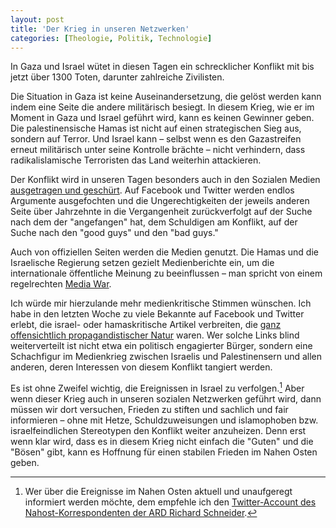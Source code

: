 ```yaml
---
layout: post
title: 'Der Krieg in unseren Netzwerken'
categories: [Theologie, Politik, Technologie]
---
```


In Gaza und Israel wütet in diesen Tagen ein schrecklicher Konflikt mit bis jetzt über 1300 Toten, darunter zahlreiche Zivilisten. 

Die Situation in Gaza ist keine Auseinandersetzung, die gelöst werden kann indem eine Seite die andere militärisch besiegt. In diesem Krieg, wie er im Moment in Gaza und Israel geführt wird, kann es keinen Gewinner geben. Die palestinensische Hamas ist nicht auf einen strategischen Sieg aus, sondern auf Terror. Und Israel kann – selbst wenn es den Gazastreifen erneut militärisch unter seine Kontrolle brächte – nicht verhindern, dass radikalislamische Terroristen das Land weiterhin attackieren.

Der Konflikt wird in unseren Tagen besonders auch in den Sozialen Medien [ausgetragen und geschürt](http://www.huffingtonpost.com/sanjay-sanghoee/how-social-media-is-fueli_b_5627901.html). Auf Facebook und Twitter werden endlos Argumente ausgefochten und die Ungerechtigkeiten der jeweils anderen Seite über Jahrzehnte in die Vergangenheit zurückverfolgt auf der Suche nach dem der "angefangen" hat, dem Schuldigen am Konflikt, auf der Suche nach den "good guys" und den "bad guys."

Auch von offiziellen Seiten werden die Medien genutzt. Die Hamas und die Israelische Regierung setzen gezielt Medienberichte ein, um die internationale öffentliche Meinung zu beeinflussen – man spricht von einem regelrechten [Media War](http://www.arabmediasociety.com/articles/downloads/20090121104211_AMS7_Will_Ward.pdf).

Ich würde mir hierzulande mehr medienkritische Stimmen wünschen. Ich habe in den letzten Woche zu viele Bekannte auf Facebook und Twitter erlebt, die israel- oder hamaskritische Artikel verbreiten, die [ganz offensichtlich propagandistischer Natur](http://www.sueddeutsche.de/kultur/propaganda-im-krieg-glauben-sie-das-1.2066809) waren. Wer solche Links blind weiterverteilt ist nicht etwa ein politisch engagierter Bürger, sondern eine Schachfigur im Medienkrieg zwischen Israelis und Palestinensern und allen anderen, deren Interessen von diesem Konflikt tangiert werden.

Es ist ohne Zweifel wichtig, die Ereignissen in Israel zu verfolgen.[^news] Aber wenn dieser Krieg auch in unseren sozialen Netzwerken geführt wird, dann müssen wir dort versuchen, Frieden zu stiften und sachlich und fair informieren – ohne mit Hetze, Schuldzuweisungen und islamophoben bzw. israelfeindlichen Stereotypen den Konflikt weiter anzuheizen. Denn erst wenn klar wird, dass es in diesem Krieg nicht einfach die "Guten" und die "Bösen" gibt, kann es Hoffnung für einen stabilen Frieden im Nahen Osten geben. 

[^news]: Wer über die Ereignisse im Nahen Osten aktuell und unaufgeregt informiert werden möchte, dem empfehle ich den [Twitter-Account des Nahost-Korrespondenten der ARD Richard Schneider](https://twitter.com/rc_schneider).